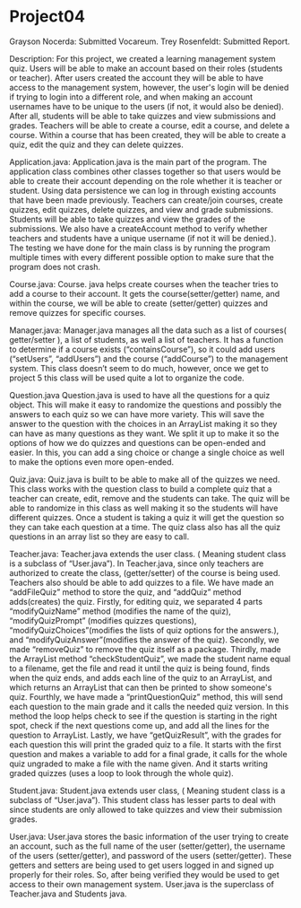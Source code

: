 # Project04
Grayson Nocerda: Submitted Vocareum.
Trey Rosenfeldt: Submitted Report.

Description:
For this project, we created a learning management system quiz. Users will be able to make an account based on their roles (students or teacher). After users created the account they will be able to have access to the management system, however, the user's login will be denied if trying to login into a different role, and when making an account usernames have to be unique to the users   (if not, it would also be denied). After all, students will be able to take quizzes and view submissions and grades. Teachers will be able to create a course, edit a course, and delete a course. Within a course that has been created, they will be able to create a quiz, edit the quiz and they can delete quizzes.

Application.java:
Application.java is the main part of the program. The application class combines other classes together so that users would be able to create their account depending on the role whether it is teacher or student. Using data persistence we can log in through existing accounts that have been made previously. Teachers can create/join courses, create quizzes, edit quizzes, delete quizzes, and view and grade submissions. Students will be able to take quizzes and view the grades of the submissions. We also have a createAccount method to verify whether teachers and students have a unique username (if not it will be denied.). The testing we have done for the main class is by running the program multiple times with every different possible option to make sure that the program does not crash.

Course.java:
Course. java helps create courses when the teacher tries to add a course to their account. It gets the course(setter/getter) name, and within the course, we will be able to create (setter/getter) quizzes and remove quizzes for specific courses. 

Manager.java:
Manager.java manages all the data such as a list of courses( getter/setter ), a list of students, as well a list of teachers. It has a function to determine if a course exists (“containsCourse”), so it could add users (“setUsers”, “addUsers”) and the course (“addCourse”) to the management system. This class doesn’t seem to do much, however, once we get to project 5 this class will be used quite a lot to organize the code. 


Question.java
Question.java is used to have all the questions for a quiz object. This will make it easy to randomize the questions and possibly the answers to each quiz so we can have more variety. This will save the answer to the question with the choices in an ArrayList making it so they can have as many questions as they want. We split it up to make it so the options of how we do quizzes and questions can be open-ended and easier. In this, you can add a sing choice or change a single choice as well to make the options even more open-ended. 

Quiz.java:
Quiz.java is built to be able to make all of the quizzes we need. This class works with the question class to build a complete quiz that a teacher can create, edit, remove and the students can take. The quiz will be able to randomize in this class as well making it so the students will have different quizzes. Once a student is taking a quiz it will get the question so they can take each question at a time. The quiz class also has all the quiz questions in an array list so they are easy to call.

Teacher.java:
Teacher.java extends the user class. ( Meaning student class is a subclass of “User.java”). In Teacher.java, since only teachers are authorized to create the class, (getter/setter) of the course is being used. Teachers also should be able to add quizzes to a file. We have made an “addFileQuiz” method to store the quiz, and “addQuiz” method adds(creates) the quiz. Firstly, for editing quiz, we separated 4 parts “modifyQuizName” method (modifies the name of the quiz), “modifyQuizPrompt” (modifies quizzes questions), “modifyQuizChoices”(modifies the lists of quiz options for the answers.), and  “modifyQuizAnswer”(modifies the answer of the quiz). Secondly, we made “removeQuiz” to remove the quiz itself as a package. Thirdly, made the ArrayList method “checkStudentQuiz”, we made the student name equal to a filename, get the file and read it until the quiz is being found, finds when the quiz ends, and adds each line of the quiz to an ArrayList, and which returns an ArrayList that can then be printed to show someone's quiz. Fourthly, we have made a “printQuestionQuiz” method, this will send each question to the main grade and it calls the needed quiz version. In this method the loop helps check to see if the question is starting in the right spot, check if the next questions come up, and add all the lines for the question to ArrayList. Lastly, we have “getQuizResult”, with the grades for each question this will print the graded quiz to a file. It starts with the first question and makes a variable to add for a final grade, it calls for the whole quiz ungraded to make a file with the name given. And it starts writing graded quizzes (uses a loop to look through the whole quiz).

Student.java:
Student.java extends user class, ( Meaning student class is a subclass of “User.java”). This student class has lesser parts to deal with since students are only allowed to take quizzes and view their submission grades. 


User.java:
User.java stores the basic information of the user trying to create an account, such as the full name of the user (setter/getter), the username of the users (setter/getter), and password of the users (setter/getter). These getters and setters are being used to get users logged in and signed up properly for their roles. So, after being verified they would be used to get access to their own management system. User.java is the superclass of  Teacher.java and Students java.

